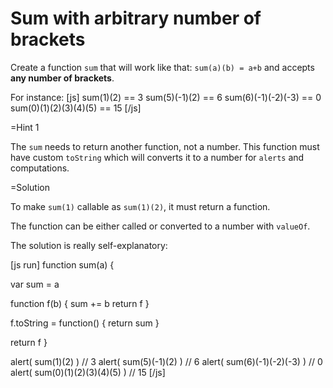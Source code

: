
# Sum with arbitrary number of brackets 

Create a function `sum` that will work like that: `sum(a)(b) = a+b` and accepts <b>any number of brackets</b>.

For instance:
[js]
sum(1)(2) == 3
sum(5)(-1)(2) == 6
sum(6)(-1)(-2)(-3) == 0
sum(0)(1)(2)(3)(4)(5) == 15
[/js]



=Hint 1

The `sum` needs to return another function, not a number. This function must have custom `toString` which will converts it to a number for `alerts` and computations.


=Solution

To make `sum(1)` callable as `sum(1)(2)`, it must return a function.

The function can be either called or converted to a number with `valueOf`.


The solution is really self-explanatory:

[js run]
function sum(a) {
  
  var sum = a 
  
  function f(b) {
    sum += b
    return f
  }
  
  f.toString = function() { return sum }
  
  return f
}

alert( sum(1)(2) )  // 3
alert( sum(5)(-1)(2) )  // 6
alert( sum(6)(-1)(-2)(-3) )  // 0
alert( sum(0)(1)(2)(3)(4)(5) )  // 15
[/js]

